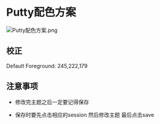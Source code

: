 # Putty配色方案

![Putty配色方案.png](https://upload-images.jianshu.io/upload_images/3947109-dd8468c99ec93c7c.png?imageMogr2/auto-orient/strip%7CimageView2/2/w/1240)

## 校正

Default Foreground: 245,222,179

## 注意事项

- 修改完主题之后一定要记得保存

- 保存时要先点击相应的session 然后修改主题 最后点击save